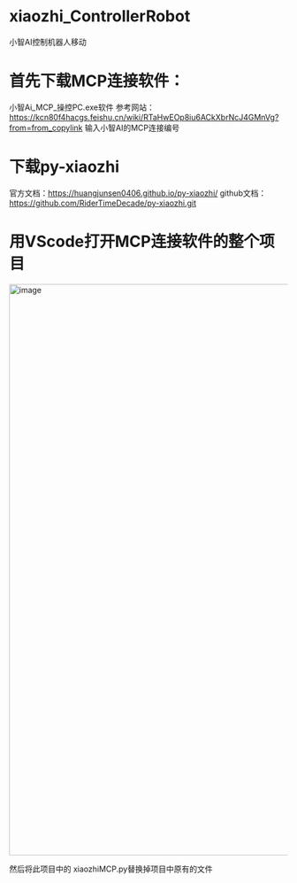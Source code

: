 # xiaozhi_ControllerRobot
小智AI控制机器人移动

# 首先下载MCP连接软件：
小智Ai_MCP_操控PC.exe软件
参考网站：https://kcn80f4hacgs.feishu.cn/wiki/RTaHwEOp8iu6ACkXbrNcJ4GMnVg?from=from_copylink
输入小智AI的MCP连接编号

# 下载py-xiaozhi
官方文档：https://huangjunsen0406.github.io/py-xiaozhi/
github文档：https://github.com/RiderTimeDecade/py-xiaozhi.git

# 用VScode打开MCP连接软件的整个项目
<img width="1920" height="1032" alt="image" src="https://github.com/user-attachments/assets/6c09d939-333c-435c-958a-5bc6a9345536" />

然后将此项目中的 xiaozhiMCP.py替换掉项目中原有的文件
